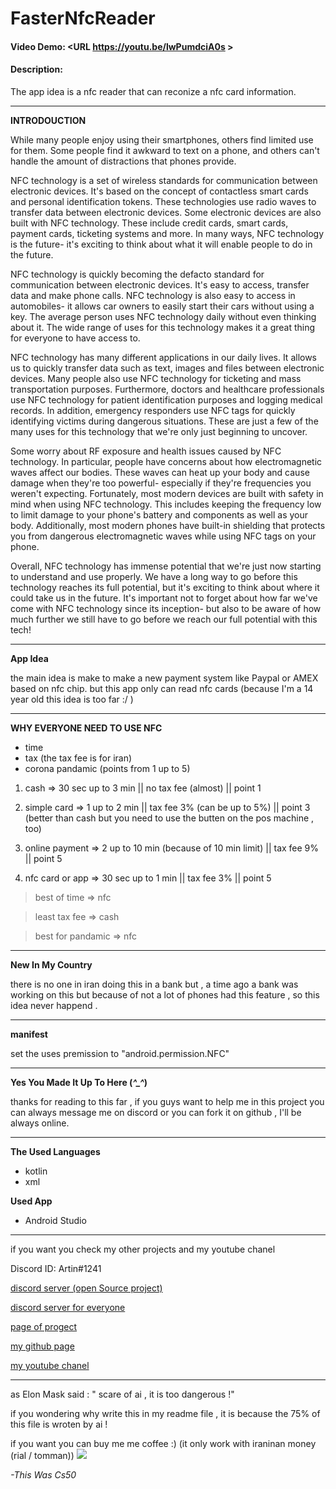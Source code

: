 # FasterNfcReader
#### Video Demo:  <URL https://youtu.be/lwPumdciA0s >
#### Description:
The app idea is a nfc reader that can reconize a nfc card information.

****
**INTRODOUCTION**

While many people enjoy using their smartphones, others find limited use for them. Some people find it awkward to text on a phone, and others can't handle the amount of distractions that phones provide.

NFC technology is a set of wireless standards for communication between electronic devices. It's based on the concept of contactless smart cards and personal identification tokens. These technologies use radio waves to transfer data between electronic devices. Some electronic devices are also built with NFC technology. These include credit cards, smart cards, payment cards, ticketing systems and more. In many ways, NFC technology is the future- it's exciting to think about what it will enable people to do in the future.

NFC technology is quickly becoming the defacto standard for communication between electronic devices. It's easy to access, transfer data and make phone calls. NFC technology is also easy to access in automobiles- it allows car owners to easily start their cars without using a key. The average person uses NFC technology daily without even thinking about it. The wide range of uses for this technology makes it a great thing for everyone to have access to.

NFC technology has many different applications in our daily lives. It allows us to quickly transfer data such as text, images and files between electronic devices. Many people also use NFC technology for ticketing and mass transportation purposes. Furthermore, doctors and healthcare professionals use NFC technology for patient identification purposes and logging medical records. In addition, emergency responders use NFC tags for quickly identifying victims during dangerous situations. These are just a few of the many uses for this technology that we're only just beginning to uncover.

Some worry about RF exposure and health issues caused by NFC technology. In particular, people have concerns about how electromagnetic waves affect our bodies. These waves can heat up your body and cause damage when they're too powerful- especially if they're frequencies you weren't expecting. Fortunately, most modern devices are built with safety in mind when using NFC technology. This includes keeping the frequency low to limit damage to your phone's battery and components as well as your body. Additionally, most modern phones have built-in shielding that protects you from dangerous electromagnetic waves while using NFC tags on your phone.

Overall, NFC technology has immense potential that we're just now starting to understand and use properly. We have a long way to go before this technology reaches its full potential, but it's exciting to think about where it could take us in the future. It's important not to forget about how far we've come with NFC technology since its inception- but also to be aware of how much further we still have to go before we reach our full potential with this tech!



****
**App Idea**

the main idea is make to make a new payment system like Paypal or AMEX based on nfc chip. but this app only can read nfc cards (because I'm a 14 year old this idea is too far :/ )



****
**WHY EVERYONE NEED TO USE NFC**
- time
- tax (the tax fee is for iran)
- corona pandamic (points from 1 up to 5)
 1. cash => 30 sec up to 3 min || no tax fee (almost) || point 1

 2. simple card => 1 up to 2 min || tax fee 3% (can be up to 5%) || point 3 (better than cash but you need to use the butten on the pos machine , too)

 3. online payment => 2 up to 10 min (because of 10 min limit) || tax fee 9% || point 5

4. nfc card or app => 30 sec up to 1 min || tax fee 3% || point 5

>best of time => nfc

>least tax fee => cash

>best for pandamic => nfc

****
**New In My Country**

there is no one in iran doing this in a bank but , a time ago a bank was working on this but because of not a lot of phones had this feature , so this idea never happend .



****
**manifest**

set the uses premission to "android.permission.NFC"










****
**Yes You Made It Up To Here (*^_^*)**

thanks for reading to this far , if you guys want to help me in this project you can always message me on discord or you can fork it on github , I'll be always online.






****
**The Used Languages**

- kotlin
- xml

**Used App**

- Android Studio
****
if you want you check my other projects and my youtube chanel 

Discord ID: Artin#1241

[discord server (open Source project)](https://discord.gg/4gYgnustX3)

[discord server for everyone](https://discord.gg/4gfjaPjv3Q)

[page of progect](https://github.com/Artinnavidgoli/FasterNfc-cs50)

[my github page](https://github.com/Artinnavidgoli)

[my youtube chanel](https://www.youtube.com/channel/UCunxVBWNJo3RXC_BNu2s4rw)

****

as Elon Mask said : " scare of ai , it is too dangerous !"

if you wondering why write this in my readme file , it is because the 75% of this file is wroten by ai !

if you want you can buy me me coffee :) (it only work with iraninan money (rial / tomman))
<a href="https://coffeebede.ir/buycoffee/time.to.code.with.me"><img class="img-fluid" src="https://coffeebede.ir/DashboardTemplateV2/app-assets/images/banner/default-yellow.svg" /></a>

*-This Was Cs50*


